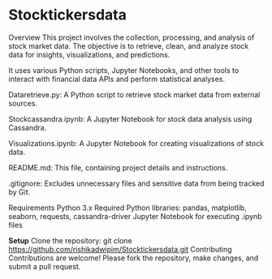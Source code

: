 # Stocktickersdata
Overview
This project involves the collection, processing, and analysis of stock market data. The objective is to retrieve, clean, and analyze stock data for insights, visualizations, and predictions.

It uses various Python scripts, Jupyter Notebooks, and other tools to interact with financial data APIs and perform statistical analyses.

Dataretrieve.py: A Python script to retrieve stock market data from external sources.

Stockcassandra.ipynb: A Jupyter Notebook for stock data analysis using Cassandra.

Visualizations.ipynb: A Jupyter Notebook for creating visualizations of stock data.

README.md: This file, containing project details and instructions.

.gitignore: Excludes unnecessary files and sensitive data from being tracked by Git.

Requirements
Python 3.x
Required Python libraries: pandas, matplotlib, seaborn, requests, cassandra-driver
Jupyter Notebook for executing .ipynb files

**Setup**
Clone the repository:
git clone https://github.com/rishikadwipim/Stocktickersdata.git
Contributing
Contributions are welcome! Please fork the repository, make changes, and submit a pull request.
